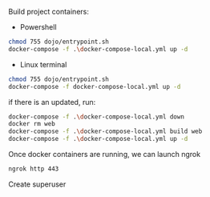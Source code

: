 Build project containers:
- Powershell
```sh
chmod 755 dojo/entrypoint.sh
docker-compose -f .\docker-compose-local.yml up -d
```
- Linux terminal
```sh
chmod 755 dojo/entrypoint.sh
docker-compose -f docker-compose-local.yml up -d
```

if there is an updated, run:
```sh
docker-compose -f .\docker-compose-local.yml down
docker rm web
docker-compose -f .\docker-compose-local.yml build web
docker-compose -f .\docker-compose-local.yml up -d
```

Once docker containers are running, we can launch ngrok
```sh
ngrok http 443
```

Create superuser
